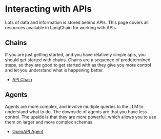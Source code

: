 Interacting with APIs
=====================

Lots of data and information is stored behind APIs. This page covers all resources available in LangChain for working with APIs.

Chains[](#chains "Direct link to Chains")
------------------------------------------

If you are just getting started, and you have relatively simple apis, you should get started with chains. Chains are a sequence of predetermined steps, so they are good to get started with as they give you more control and let you understand what is happening better.

*   [API Chain](/docs/modules/chains/popular/api.html)

Agents[](#agents "Direct link to Agents")
------------------------------------------

Agents are more complex, and involve multiple queries to the LLM to understand what to do. The downside of agents are that you have less control. The upside is that they are more powerful, which allows you to use them on larger and more complex schemas.

*   [OpenAPI Agent](/docs/modules/agents/toolkits/openapi.html)